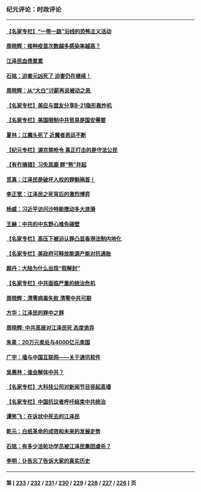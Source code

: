 ### 纪元评论：时政评论
---
#### [【名家专栏】“一带一路”沿线的恐怖主义活动](../../pages/nsc1025/n13881670.md) 
#### [周晓辉：接种疫苗次数越多感染率越高？](../../pages/nsc1025/n13881642.md) 
#### [江泽民血债累累](../../pages/nsc1025/n13881590.md) 
#### [石铭：迫害元凶死了 迫害仍在继续！](../../pages/nsc1025/n13881493.md) 
#### [周晓辉：从“大白”讨薪再说被动之恶 ](../../pages/nsc1025/n13881314.md) 
#### [【名家专栏】美应与盟友分享B-21隐形轰炸机](../../pages/nsc1025/n13880888.md) 
#### [【名家专栏】美国限制中共贸易是国安需要](../../pages/nsc1025/n13880882.md) 
#### [夏林：江魔头死了 近魔者恶运不断](../../pages/nsc1025/n13881098.md) 
#### [【纪元专栏】渥京禁枪令 真正打击的是守法公民](../../pages/nsc1025/n13881093.md) 
#### [【有冇搞错】习失其鹿 群“熊”并起](../../pages/nsc1025/n13880739.md) 
#### [觅真：江泽民是破坏人权的罪魁祸首！](../../pages/nsc1025/n13881042.md) 
#### [李正宽：江泽民之死背后的激烈博弈](../../pages/nsc1025/n13880560.md) 
#### [杨威：习近平访问沙特能搅动多大涟漪](../../pages/nsc1025/n13880497.md) 
#### [王赫：中共的中东野心难免碰壁](../../pages/nsc1025/n13880481.md) 
#### [【名家专栏】高压下被迫认罪凸显香港法制内地化](../../pages/nsc1025/n13880257.md) 
#### [【名家专栏】美政府可释放能源产能对抗通胀](../../pages/nsc1025/n13880253.md) 
#### [颜丹：大陆为什么出现“假解封”](../../pages/nsc1025/n13880271.md) 
#### [【名家专栏】中共面临严重的统治危机](../../pages/nsc1025/n13878414.md) 
#### [周晓辉：清零病毒失败 清零中共可期](../../pages/nsc1025/n13880298.md) 
#### [方华：江泽民的罪中之罪](../../pages/nsc1025/n13880098.md) 
#### [周晓辉: 中共高层对江泽民死 态度诡异](../../pages/nsc1025/n13880026.md) 
#### [朱星：20万元卖处与4000亿元卖国](../../pages/nsc1025/n13879900.md) 
#### [广宇：墙与中国互联网——关于通讯软件](../../pages/nsc1025/n13879885.md) 
#### [吴惠林：谁会解体中共？](../../pages/nsc1025/n13879609.md) 
#### [【名家专栏】大科技公司对新闻节目竖起高墙](../../pages/nsc1025/n13879525.md) 
#### [【名家专栏】中国抗议者呼吁结束中共统治](../../pages/nsc1025/n13879549.md) 
#### [谭笑飞：在诉状中死去的江泽民](../../pages/nsc1025/n13879522.md) 
#### [乾元：白纸革命的成效和未来的发展走势](../../pages/nsc1025/n13879562.md) 
#### [石铭：有多少法轮功学员被江泽民集团虐杀？](../../pages/nsc1025/n13879498.md) 
#### [李明：讣告忘了告诉大家的真实历史](../../pages/nsc1025/n13879431.md) 

---
#### 第 [ [233](./233.md) / [232](./232.md) / [231](./231.md) / [230](./230.md) / [229](./229.md) / [228](./228.md) / [227](./227.md) / [226](./226.md) ] 页

